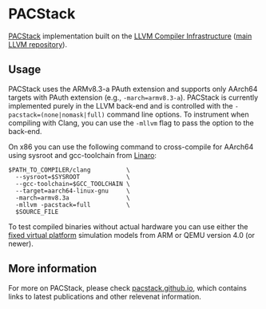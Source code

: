 # PACStack

[PACStack](https://pacstack.github.io) implementation built on the [LLVM
Compiler Infrastructure](https://llvm.org) ([main LLVM
repository](https://github.com/llvm/llvm-project)).

## Usage

PACStack uses the ARMv8.3-a PAuth extension and supports only AArch64 targets
with PAuth extension (e.g., `-march=armv8.3-a`). PACStack is currently
implemented purely in the LLVM back-end and is controlled with the
`-pacstack=(none|nomask|full)` command line options. To instrument when
compiling with Clang, you can use the `-mllvm` flag to pass the option to the
back-end.

On x86 you can use the following command to cross-compile for AArch64 using
sysroot and gcc-toolchain from [Linaro](https://www.linaro.org/downloads):

```
$PATH_TO_COMPILER/clang          \
  --sysroot=$SYSROOT             \
  --gcc-toolchain=$GCC_TOOLCHAIN \
  --target=aarch64-linux-gnu     \
  -march=armv8.3a                \
  -mllvm -pacstack=full          \
  $SOURCE_FILE
```

To test compiled binaries without actual hardware you can use either the [fixed
virtual
platform](https://developer.arm.com/tools-and-software/simulation-models/fixed-virtual-platforms)
simulation models from ARM or QEMU version 4.0 (or newer).

## More information

For more on PACStack, please check
[pacstack.github.io](https://pacstack.github.io), which contains links to latest
publications and other relevenat information.
